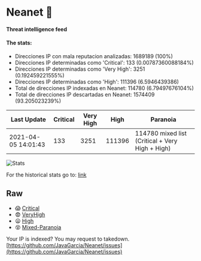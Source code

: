 # Neanet :hocho:
#### Threat intelligence feed
#### The stats:

- Direcciones IP con mala reputacion analizadas: 1689189 (100%)
- Direcciones IP determinadas como 'Critical':  133 (0.00787360088184%)
- Direcciones IP determinadas como 'Very High':  3251 (0.192459221555%)
- Direcciones IP determinadas como 'High':  111396 (6.5946439386)
- Total de direcciones IP indexadas en Neanet:  114780 (6.79497676104%)
- Total de direcciones IP descartadas en Neanet:  1574409 (93.205023239%)

| Last Update | Critical | Very High | High | Paranoia |
| --- | --- | --- | --- | --- |
| 2021-04-05 14:01:43 | 133 | 3251 | 111396 | 114780 mixed list (Critical + Very High + High)|

![Stats](https://docs.google.com/spreadsheets/d/e/2PACX-1vSnaNMIXVabIpDJjufMlzH7poXnshF3mgd8Is1g9ytUEzVsP5my4Trn8f-xkoLLQ38xpL3HtmUexLo6/pubchart?oid=501124687&format=image)

For the historical stats go to: [link](/stats.csv)
## Raw
- :scream: [Critical](https://raw.githubusercontent.com/JavaGarcia/Neanet/master/blacklists/neanet_critical.txt)
- :fearful: [VeryHigh](https://raw.githubusercontent.com/JavaGarcia/Neanet/master/blacklists/neanet_veryHigh.txtt)
- :frowning: [High](https://raw.githubusercontent.com/JavaGarcia/Neanet/master/blacklists/neanet_high.txt)
- :dizzy_face: [Mixed-Paranoia](https://raw.githubusercontent.com/JavaGarcia/Neanet/master/blacklists/neanet_all.txt)


Your IP is indexed? You may request to takedown. [https://github.com/JavaGarcia/Neanet/issues](https://github.com/JavaGarcia/Neanet/issues)





























































































































































































































































































































































































































































































































































































































































































































































































































































































































































































































































































































































































































































































































































































































































































































































































































































































































































































































































































































































































































































































































































































































































































































































































































































































































































































































































































































































































































































































































































































































































































































































































































































































































































































































































































































































































































































































































































































































































































































































































































































































































































































































































































































































































































































































































































































































































































































































































































































































































































































































































































































































































































































































































































































































































































































































































